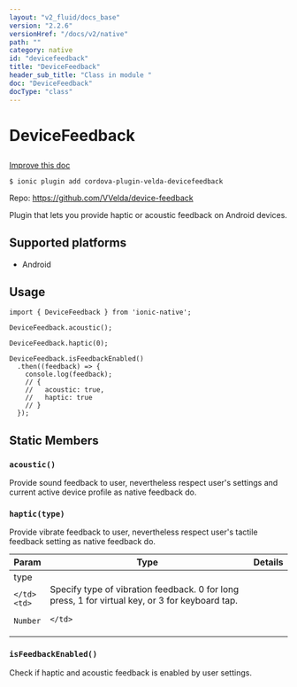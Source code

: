 ```yaml
---
layout: "v2_fluid/docs_base"
version: "2.2.6"
versionHref: "/docs/v2/native"
path: ""
category: native
id: "devicefeedback"
title: "DeviceFeedback"
header_sub_title: "Class in module "
doc: "DeviceFeedback"
docType: "class"
---
```








<h1 class="api-title">
  
  DeviceFeedback
  

  

  

</h1>

<a class="improve-v2-docs" href="http://github.com/driftyco/ionic-native/edit/master/src/plugins/device-feedback.ts#L0">
  Improve this doc
</a>



<!-- decorators -->


<pre><code>$ ionic plugin add cordova-plugin-velda-devicefeedback</code></pre>
<p>Repo:
  <a href="https://github.com/VVelda/device-feedback">
    https://github.com/VVelda/device-feedback
  </a>
</p>

<!-- description -->

<p>Plugin that lets you provide haptic or acoustic feedback on Android devices.</p>


<!-- @platforms tag -->
<h2>Supported platforms</h2>

<ul>
  <li>Android</li>
</ul>

<!-- @platforms tag end -->


<!-- @usage tag -->

<h2>Usage</h2>

<pre><code>import { DeviceFeedback } from &#39;ionic-native&#39;;

DeviceFeedback.acoustic();

DeviceFeedback.haptic(0);

DeviceFeedback.isFeedbackEnabled()
  .then((feedback) =&gt; {
    console.log(feedback);
    // {
    //   acoustic: true,
    //   haptic: true
    // }
  });
</code></pre>




<!-- @property tags -->


<h2>Static Members</h2>

<div id="acoustic"></div>
<h3><code>acoustic()</code>
  
</h3>




Provide sound feedback to user, nevertheless respect user's settings and current active device profile as native feedback do.










<div id="haptic"></div>
<h3><code>haptic(type)</code>
  
</h3>




Provide vibrate feedback to user, nevertheless respect user's tactile feedback setting as native feedback do.


<table class="table param-table" style="margin:0;">
  <thead>
  <tr>
    <th>Param</th>
    <th>Type</th>
    <th>Details</th>
  </tr>
  </thead>
  <tbody>
  
  <tr>
    <td>
      type
      
      
    </td>
    <td>
      
<code>Number</code>
    </td>
    <td>
      <p>Specify type of vibration feedback. 0 for long press, 1 for virtual key, or 3 for keyboard tap.</p>

      
    </td>
  </tr>
  
  </tbody>
</table>







<div id="isFeedbackEnabled"></div>
<h3><code>isFeedbackEnabled()</code>
  
</h3>


Check if haptic and acoustic feedback is enabled by user settings.











<!-- methods on the class -->



<!-- other classes -->

<!-- end other classes -->

<!-- interfaces -->

<!-- end interfaces -->

<!-- related link --><!-- end content block -->


<!-- end body block -->

